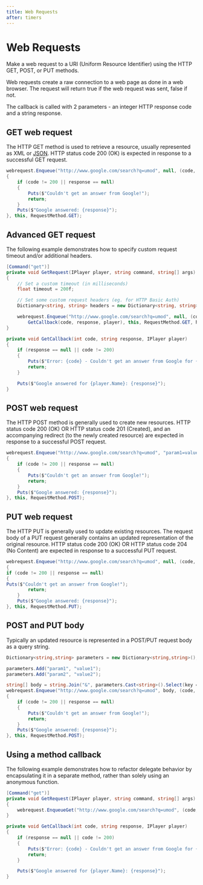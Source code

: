 ```yaml
---
title: Web Requests
after: timers
---
```


# Web Requests

Make a web request to a URI (Uniform Resource Identifier) using the HTTP GET, POST, or PUT methods.

Web requests create a raw connection to a web page as done in a web browser. The request will return true if the web request was sent, false if not.

The callback is called with 2 parameters - an integer HTTP response code and a string response.

## GET web request

The HTTP GET method is used to retrieve a resource, usually represented as XML or <a href="/glossary#json" class="glossary-term">JSON</a>. HTTP status code 200 (OK) is expected in response to a successful GET request.

```csharp
webrequest.Enqueue("http://www.google.com/search?q=umod", null, (code, response) =>
{
    if (code != 200 || response == null)
    {
        Puts($"Couldn't get an answer from Google!");
        return;
    }
    Puts($"Google answered: {response}");
}, this, RequestMethod.GET);
```

## Advanced GET request

The following example demonstrates how to specify custom request timeout and/or additional headers.

```csharp
[Command("get")]
private void GetRequest(IPlayer player, string command, string[] args)
{
    // Set a custom timeout (in milliseconds)
    float timeout = 200f;

    // Set some custom request headers (eg. for HTTP Basic Auth)
    Dictionary<string, string> headers = new Dictionary<string, string> { { "header", "value" } };

    webrequest.Enqueue("http://www.google.com/search?q=umod", null, (code, response) =>
        GetCallback(code, response, player), this, RequestMethod.GET, headers, timeout);
}

private void GetCallback(int code, string response, IPlayer player)
{
    if (response == null || code != 200)
    {
        Puts($"Error: {code} - Couldn't get an answer from Google for {player.Name}");
        return;
    }

    Puts($"Google answered for {player.Name}: {response}");
}
```

## POST web request

The HTTP POST method is generally used to create new resources. HTTP status code 200 (OK) OR HTTP status code 201 (Created), and an accompanying redirect (to the newly created resource) are expected in response to a successful POST request.

```csharp
webrequest.Enqueue("http://www.google.com/search?q=umod", "param1=value1", (code, response) =>
{
    if (code != 200 || response == null)
    {
        Puts($"Couldn't get an answer from Google!");
        return;
    }
    Puts($"Google answered: {response}");
}, this, RequestMethod.POST);
```

## PUT web request

The HTTP PUT is generally used to update existing resources. The request body of a PUT request generally contains an updated representation of the original resource. HTTP status code 200 (OK) OR HTTP status code 204 (No Content) are expected in response to a successful PUT request.

```csharp
webrequest.Enqueue("http://www.google.com/search?q=umod", null, (code, response) =>
{
if (code != 200 || response == null)
{
Puts($"Couldn't get an answer from Google!");
        return;
    }
    Puts($"Google answered: {response}");
}, this, RequestMethod.PUT);
```

## POST and PUT body

Typically an updated resource is represented in a POST/PUT request body as a query string.

```csharp
Dictionary<string,string> parameters = new Dictionary<string,string>();

parameters.Add("param1", "value1");
parameters.Add("param2", "value2");

string[] body = string.Join("&", parameters.Cast<string>().Select(key => string.Format("{0}={1}", key, source[key]));
webrequest.Enqueue("http://www.google.com/search?q=umod", body, (code, response) =>
{
    if (code != 200 || response == null)
    {
        Puts($"Couldn't get an answer from Google!");
        return;
    }
    Puts($"Google answered: {response}");
}, this, RequestMethod.POST);
```

## Using a method callback

The following example demonstrates how to refactor delegate behavior by encapsulating it in a separate method, rather than solely using an anonymous function.

```csharp
[Command("get")]
private void GetRequest(IPlayer player, string command, string[] args)
{
    webrequest.EnqueueGet("http://www.google.com/search?q=umod", (code, response) => GetCallback(code, response, player), this);
}

private void GetCallback(int code, string response, IPlayer player)
{
    if (response == null || code != 200)
    {
        Puts($"Error: {code} - Couldn't get an answer from Google for {player.Name}");
        return;
    }

    Puts($"Google answered for {player.Name}: {response}");
}
```
